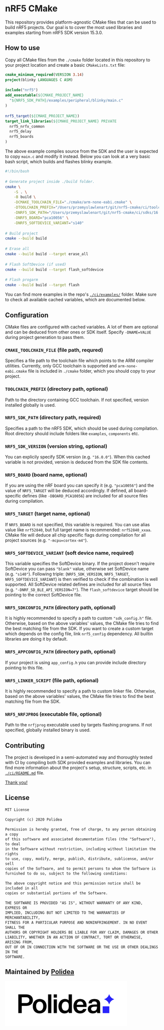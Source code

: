# nRF5 CMake

This repository provides platform-agnostic CMake files that can be used to build
nRF5 projects. Our goal is to cover the most used libraries and examples
starting from nRF5 SDK version 15.3.0.

## How to use

Copy all CMake files from the `./cmake` folder located in this repository to
your project location and create a basic `CMakeLists.txt` file:

```cmake
cmake_minimum_required(VERSION 3.14)
project(blinky LANGUAGES C ASM)

include("nrf5")
add_executable(${CMAKE_PROJECT_NAME}
  "${NRF5_SDK_PATH}/examples/peripheral/blinky/main.c"
)

nrf5_target(${CMAKE_PROJECT_NAME})
target_link_libraries(${CMAKE_PROJECT_NAME} PRIVATE
  nrf5_nrfx_common
  nrf5_delay
  nrf5_boards
)
```

The above example compiles source from the SDK and the user is expected to copy
`main.c` and modify it instead. Below you can look at a very basic bash script,
which builds and flashes blinky example.

```bash
#!/bin/bash

# Generate project inside ./build folder.
cmake \
    -S . \
    -B build \
    -DCMAKE_TOOLCHAIN_FILE="./cmake/arm-none-eabi.cmake" \
    -DTOOLCHAIN_PREFIX="/Users/przemyslawlenart/git/nrf5-cmake/ci/toolchains/gcc" \
    -DNRF5_SDK_PATH="/Users/przemyslawlenart/git/nrf5-cmake/ci/sdks/16.0.0" \
    -DNRF5_BOARD="pca10056" \
    -DNRF5_SOFTDEVICE_VARIANT="s140"

# Build project
cmake --build build

# Erase all
cmake --build build --target erase_all

# Flash SoftDevice (if used)
cmake --build build --target flash_softdevice

# Flash progarm
cmake --build build --target flash
```

You can find more examples in the repo's [`./ci/examples/`](./ci/examples) folder.
Make sure to check all available cached variables, which are documented below.

## Configuration

CMake files are configured with cached variables. A lot of them are optional and
can be deduced from other ones or SDK itself. Specify `-DNAME=VALUE` during
project generation to pass them.

### `CMAKE_TOOLCHAIN_FILE` (file path, requred)

Specifies a file path to the toolchain file which points to the ARM compiler
utilities. Currently, only GCC toolchain is supported and `arm-none-eabi.cmake`
file is included in `./cmake` folder, which you should copy to your project.

### `TOOLCHAIN_PREFIX` (directory path, optional)

Path to the directory containing GCC toolchain. If not specified, version
installed globally is used.

### `NRF5_SDK_PATH` (directory path, required)

Specifies a path to the nRF5 SDK, which should be used during compilation. Root
directory should include folders like `examples`, `components` etc.

### `NRF5_SDK_VERSION` (version string, optional)

You can explicily specify SDK version (e.g. `"16.0.0"`). When this cached
variable is not provided, version is deduced from the SDK file contents.

### `NRF5_BOARD` (board name, optional)

If you are using the nRF board you can specify it (e.g. `"pca10056"`) and the
value of `NRF5_TARGET` will be deduced accordingly. If defined, all
board-specific defines (like `-DBOARD_PCA10056`) are included for all source
files during compilation.

### `NRF5_TARGET` (target name, optional)

If `NRF5_BOARD` is not specified, this variable is required. You can use alias
value like `nrf52840`, but full target name is recommended: `nrf52840_xxaa`.
CMake file will deduce all chip specific flags during compilation for all
project sources (e.g. `"-mcpu=cortex-m4"`).

### `NRF5_SOFTDEVICE_VARIANT` (soft device name, required)

This variable specifies the SoftDevice binary. If the project doesn't require
SoftDevice you can pass `"blank"` value, otherwise set SoftDevice name
(e.g. `"s140"`). Following triple: (`NRF5_SDK_VERSION`, `NRF5_TARGET`,
`NRF5_SOFTDEVICE_VARIANT`) is then verified to check if the combination is well
supported. All SoftDevice related defines are included for all source files
(e.g. `"-DNRF_SD_BLE_API_VERSION=7"`). The `flash_softdevice` target should be
pointing to the correct SoftDevice file.

### `NRF5_SDKCONFIG_PATH` (directory path, optional)

It is highly recommended to specify a path to custom `"sdk_config.h"` file.
Otherwise, based on the above variables' values, the CMake file tries to find
the best matching file from the SDK. If you want to create a custom target which
depends on the config file, link `nrf5_config` dependency. All builtin libraries
are doing it by default.

### `NRF5_APPCONFIG_PATH` (directory path, optional)

If your project is using `app_config.h` you can provide include directory
pointing to this file.

### `NRF5_LINKER_SCRIPT` (file path, optional)

It is highly recommended to specify a path to custom linker file. Otherwise,
based on the above variables' values, the CMake file tries to find the best
matching file from the SDK.

### `NRF5_NRFJPROG` (executable file, optional)

Path to the `nrfjprog` executable used by targets flashing programs. If not
specified, globally installed binary is used.

## Contributing

The project is developed in a semi-automated way and thoroughly tested with CI
by compiling both SDK provided examples and libraries. You can find more
information about the project's setup, structure, scripts, etc. in
[`./ci/README.md`](./ci/README.md) file.

[Thank you!](https://github.com/Polidea/cmake-nRF5x/graphs/contributors)

## License

    MIT License

    Copyright (c) 2020 Polidea

    Permission is hereby granted, free of charge, to any person obtaining a copy
    of this software and associated documentation files (the "Software"), to deal
    in the Software without restriction, including without limitation the rights
    to use, copy, modify, merge, publish, distribute, sublicense, and/or sell
    copies of the Software, and to permit persons to whom the Software is
    furnished to do so, subject to the following conditions:

    The above copyright notice and this permission notice shall be included in all
    copies or substantial portions of the Software.

    THE SOFTWARE IS PROVIDED "AS IS", WITHOUT WARRANTY OF ANY KIND, EXPRESS OR
    IMPLIED, INCLUDING BUT NOT LIMITED TO THE WARRANTIES OF MERCHANTABILITY,
    FITNESS FOR A PARTICULAR PURPOSE AND NONINFRINGEMENT. IN NO EVENT SHALL THE
    AUTHORS OR COPYRIGHT HOLDERS BE LIABLE FOR ANY CLAIM, DAMAGES OR OTHER
    LIABILITY, WHETHER IN AN ACTION OF CONTRACT, TORT OR OTHERWISE, ARISING FROM,
    OUT OF OR IN CONNECTION WITH THE SOFTWARE OR THE USE OR OTHER DEALINGS IN THE
    SOFTWARE.

## Maintained by [Polidea](https://www.polidea.com/services/iot/)

[![Polidea](https://raw.githubusercontent.com/Polidea/RxAndroidBle/master/site/polidea_logo.png "Tailored software services including concept, design, development and testing")](http://www.polidea.com)
